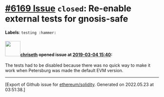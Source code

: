 # [\#6169 Issue](https://github.com/ethereum/solidity/issues/6169) `closed`: Re-enable external tests for gnosis-safe
**Labels**: `testing :hammer:`


#### <img src="https://avatars.githubusercontent.com/u/9073706?v=4" width="50">[chriseth](https://github.com/chriseth) opened issue at [2019-03-04 15:40](https://github.com/ethereum/solidity/issues/6169):

The tests had to be disabled because there was no quick way to make it work when Petersburg was made the default EVM version.




-------------------------------------------------------------------------------



[Export of Github issue for [ethereum/solidity](https://github.com/ethereum/solidity). Generated on 2022.05.23 at 03:51:38.]
